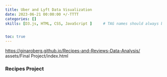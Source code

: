```yaml
---
title: Uber and Lyft Data Visualization
date: 2023-06-21 00:00:00 +/-TTTT
categories: []
skills: [D3.js, HTML, CSS, JavaScript ]     # TAG names should always be lowercase


toc: true
---
```

https://ginaroberg.github.io/Recipes-and-Reviews-Data-Analysis/
<object data="../assets/Final Project/index.html" width="800" height="800" type='application/pdf'></object>
assets/Final Project/index.html
### Recipes Project
